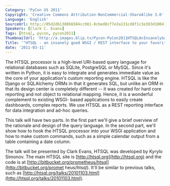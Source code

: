 ```yaml
---
Category: 'PyCon US 2011'
Copyright: 'Creative Commons Attribution-NonCommercial-ShareAlike 3.0'
Language: 'English'
SourceUrl: http://05d2db1380b6504cc981-8cbed8cf7e3a131cd8f1c3e383d10041.r93.cf2.rackcdn.com/pycon-us-2011/365_htsql-an-insanely-good-wsgi-rest-interface-to-your-favorite-database.mp4
Speakers: [Clark C. Evans]
Tags: [htsql, pycon, pycon2011]
ThumbnailUrl: 'http://a.images.blip.tv/Pycon-PyCon2011HTSQLAnInsanelyGoodWSGIRESTInterfaceToYour159.png'
Title: '"HTSQL - an insanely good WSGI / REST interface to your favorite database"'
date: '2011-03-11'
---
```

The HTSQL processor is a high-level URI-based query language for relational
databases such as SQLite, PostgreSQL or MySQL. Since it's written in Python,
it is easy to integrate and generates immediate value as the core of your
application's custom reporting engine. HTSQL is like the Django or SQLAlchemy
ORMs in that it generates SQL, but unlike an ORM in that its design center is
completely different -- it was created for hard core reporting and not object
to relational mapping. Hence, it is a wonderful complement to existing WSGI-
based applications to easily create dashboards, complex reports. We use HTSQL
as a REST reporting interface for data integration and ad-hoc queries.

This talk will have two parts. In the first part we'll give a brief overview
of the rationale and design of the query language. In the second part, we'll
show how to hook the HTSQL processor into your WSGI application and how to
make custom commands, such as a simple calendar output from a table containing
a date column.

The talk will be presented by Clark Evans, HTSQL was developed by Kyrylo
Simonov. The main HTSQL site is [http://htsql.org](http://htsql.org) and the
code is at [http://bitbucket.org/prometheus/htsql](http://bitbucket.org/promet
heus/htsql). It'll be similar to previous talks, such as
[http://htsql.org/talks/20101103.html](http://htsql.org/talks/20101103.html).

